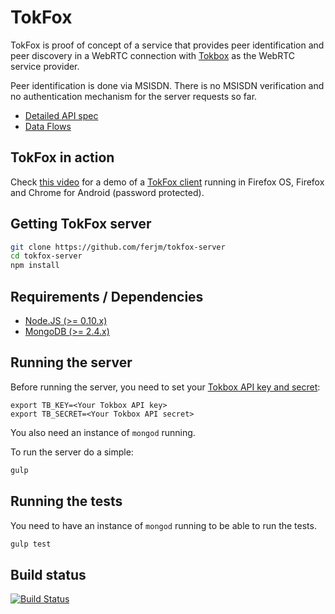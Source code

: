 TokFox
=======
TokFox is proof of concept of a service that provides peer identification and peer discovery in a WebRTC connection with [Tokbox](http://www.tokbox.com) as the WebRTC service provider.

Peer identification is done via MSISDN. There is no MSISDN verification and no authentication mechanism for the server requests so far.

* [Detailed API spec](/docs/api.md)
* [Data Flows](/docs/flows.md)

TokFox in action
---
Check [this video](https://vimeo.com/89630213) for a demo of a [TokFox client](https://github.com/ferjm/tokfox-firefoxos-demo) running in Firefox OS, Firefox and Chrome for Android (password protected).

Getting TokFox server
---
```sh
git clone https://github.com/ferjm/tokfox-server
cd tokfox-server
npm install
```

Requirements / Dependencies
---
* [Node.JS (>= 0.10.x)](http://nodejs.org/)
* [MongoDB (>= 2.4.x)](http://www.mongodb.org/)

Running the server
---
Before running the server, you need to set your [Tokbox API key and secret](http://www.tokbox.com/opentok/api/tools/js/apikey):

```ssh
export TB_KEY=<Your Tokbox API key>
export TB_SECRET=<Your Tokbox API secret>
```

You also need an instance of `mongod` running.

To run the server do a simple:
```sh
gulp
```

Running the tests
---
You need to have an instance of `mongod` running to be able to run the tests.

```sh
gulp test
```

Build status
---
[![Build Status](https://api.travis-ci.com/ferjm/tokfox-server.png?token=nVp5pzcZquCq324YePdz)](https://magnum.travis-ci.com/ferjm/tokfox-server)
